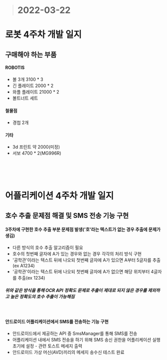 ># 2022-03-22

# 로봇 4주차 개발 일지

## 구매해야 하는 부품

#### ROBOTIS
* 볼 3개 3100 * 3
* 긴 플레이트 2000 * 2
* 와플 플레이트 21000 * 2
* 볼트너트 세트

#### 철물점
* 경첩 2개

#### 기타
* 3d 프린트 약 2000(미정)
* 서보 4700 * 2(MG996R)

<br /><br /><br />

# 어플리케이션 4주차 개발 일지

## 호수 추출 문제점 해결 및 SMS 전송 기능 구현

#### 3주차에 구현한 호수 추출 부분 문제점 발생('호'라는 텍스트가 없는 경우 추출에 문제가 생김)
* 다른 방식의 호수 추출 알고리즘이 필요
* 호수의 첫번째 글자에 A가 있는 경우와 없는 경우 각각의 처리 방식 구현
* '공학관'이라는 텍스트 뒤에 나오되 첫번째 글자에 A가 있으면 A부터 5글자를 추출 (ex A1234)
* '공학관'이라는 텍스트 뒤에 나오되 첫번째 글자에 A가 없으면 해당 위치부터 4글자를 추출(ex 1234)
##### 위와 같은 방식을 통해 OCR API 정확도 문제로 추출이 제대로 되지 않은 경우를 제외하고 높은 정확도의 호수 추출이 가능해짐 

<br />

#### 안드로이드 어플리케이션에서 SMS를 전송하는 기능 구현
* 안드로이드에서 제공하는 API 중 SmsManager를 통해 SMS를 전송
* 어플리케이션 내에서 SMS 전송을 하기 위해 SMS 송신 권한을 어플리케이션 실행 초기에 설정 - 관련 토스트 메세지 출력
* 안드로이드 가상 머신(AVD)끼리의 메세지 송수신 테스트 완료

